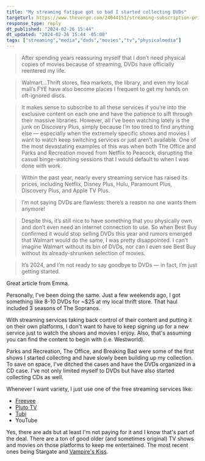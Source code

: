 ```yaml
---
title: "My streaming fatigue got so bad I started collecting DVDs"
targeturl: https://www.theverge.com/24044151/streaming-subscription-prices-dvd-collection
response_type: reply
dt_published: "2024-02-26 15:44"
dt_updated: "2024-02-26 15:44 -05:00"
tags: ["streaming","media","dvds","movies","tv","physicalmedia"]
---
```


> After spending years reassuring myself that I don’t need physical copies of movies because of streaming, DVDs have officially reentered my life.

> Walmart...Thrift stores, flea markets, the library, and even my local mall’s FYE have also become places I frequent to get my hands on oft-ignored discs.

> It makes sense to subscribe to all these services if you’re into the exclusive content on each one and have the patience to sift through their massive libraries. However, all I’ve been watching lately is the junk on Discovery Plus, simply because I’m too tired to find anything else — especially when the extremely specific shows and movies I want to watch keep switching services or just aren’t available. One of the most devastating examples of this was when both The Office and Parks and Recreation moved from Netflix to Peacock, disrupting the casual binge-watching sessions that I would default to when I was done with work.

> Within the past year, nearly every streaming service has raised its prices, including Netflix, Disney Plus, Hulu, Paramount Plus, Discovery Plus, and Apple TV Plus.

> I’m not saying DVDs are flawless: there’s a reason no one wants them anymore! 

> Despite this, it’s still nice to have something that you physically own and don’t even need an internet connection to use. So when Best Buy confirmed it would stop selling DVDs this year and rumors emerged that Walmart would do the same, I was pretty disappointed. I can’t imagine Walmart without its bin of DVDs, nor can I even see Best Buy without its already-shrunken selection of movies.

> It’s 2024, and I’m not ready to say goodbye to DVDs — in fact, I’m just getting started.

Great article from Emma. 

Personally, I've been doing the same. Just a few weekends ago, I got something like 8-10 DVDs for ~$25 at my local thrift store. That haul included 3 seasons of The Sopranos.

With streaming services taking back control of their content and putting it on their own platforms, I don't want to have to keep signing up for a new service just to watch the shows and movies I enjoy. Also, that's assuming you can find the content to begin with (i.e. Westworld).  

Parks and Recreation, The Office, and Breaking Bad were some of the first shows I started collecting and have slowly been building up my collection. To save on space, I've ditched the cases and have the DVDs organized in a CD case. I've not only limited myself to DVDs but have also started collecting CDs as well.  

Whenever I want variety, I just use one of the free streaming services like:

- [Freevee](https://www.justwatch.com/us/provider/freevee)
- [Pluto TV](https://pluto.tv/)
- [Tubi](https://tubitv.com/)
- YouTube

Yes, there are ads but at least I'm not paying for it and I know that's part of the deal. There are a ton of good older (and sometimes original) TV shows and movies on those platforms to keep me entertained. The most recent ones being Stargate and [Vampire's Kiss](/notes/vampires-kiss-movie).